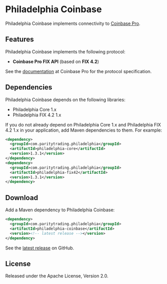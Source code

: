 # Philadelphia Coinbase

Philadelphia Coinbase implements connectivity to [Coinbase Pro][].

  [Coinbase Pro]: https://pro.coinbase.com

## Features

Philadelphia Coinbase implements the following protocol:

- **Coinbase Pro FIX API** (based on **FIX 4.2**)

See the [documentation][] at Coinbase Pro for the protocol specification.

  [documentation]: https://docs.pro.coinbase.com

## Dependencies

Philadelphia Coinbase depends on the following libraries:

- Philadelphia Core 1.x
- Philadelphia FIX 4.2 1.x

If you do not already depend on Philadelphia Core 1.x and Philadelphia FIX 4.2
1.x in your application, add Maven dependencies to them. For example:

```xml
<dependency>
  <groupId>com.paritytrading.philadelphia</groupId>
  <artifactId>philadelphia-core</artifactId>
  <version>1.3.1</version>
</dependency>
<dependency>
  <groupId>com.paritytrading.philadelphia</groupId>
  <artifactId>philadelphia-fix42</artifactId>
  <version>1.3.1</version>
</dependency>
```

## Download

Add a Maven dependency to Philadelphia Coinbase:

```xml
<dependency>
  <groupId>com.paritytrading.philadelphia</groupId>
  <artifactId>philadelphia-coinbase</artifactId>
  <version><!-- latest release --></version>
</dependency>
```

See the [latest release][] on GitHub.

  [latest release]: https://github.com/paritytrading/philadelphia-extras/releases/latest

## License

Released under the Apache License, Version 2.0.
